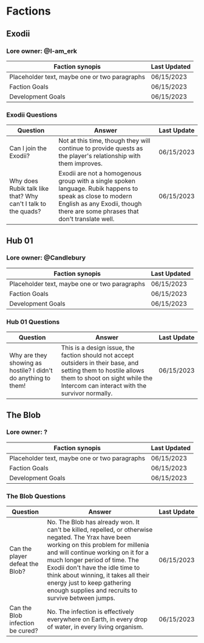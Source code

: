 # Factions

## Exodii

### Lore owner: @I-am_erk

| Faction synopis | Last Updated |
| --- | ---|
| Placeholder text, maybe one or two paragraphs | 06/15/2023 |
| Faction Goals | 06/15/2023 |
| Development Goals | 06/15/2023 |

### Exodii Questions

| Question | Answer | Last Update |
| --- | ---| --- |
| Can I join the Exodii? | Not at this time, though they will continue to provide quests as the player's relationship with them improves. | 06/15/2023 |
| Why does Rubik talk like that? Why can't I talk to the quads? | Exodii are not a homogenous group with a single spoken language. Rubik happens to speak as close to modern English as any Exodii, though there are some phrases that don't translate well. | 06/15/2023 |

## Hub 01

### Lore owner: @Candlebury

| Faction synopis | Last Updated |
| --- | --- |
| Placeholder text, maybe one or two paragraphs | 06/15/2023 |
| Faction Goals | 06/15/2023 |
| Development Goals | 06/15/2023 |

### Hub 01 Questions

| Question | Answer | Last Update |
| --- | --- | --- |
| Why are they showing as hostile? I didn't do anything to them! | This is a design issue, the faction should not accept outsiders in their base, and setting them to hostile allows them to shoot on sight while the Intercom can interact with the survivor normally. | 06/15/2023 |

## The Blob

### Lore owner: ?

| Faction synopis | Last Updated |
| --- | --- |
| Placeholder text, maybe one or two paragraphs | 06/15/2023 |
| Faction Goals | 06/15/2023 |
| Development Goals | 06/15/2023 |

### The Blob Questions

| Question | Answer | Last Update |
| --- | --- | --- |
| Can the player defeat the Blob? | No. The Blob has already won. It can't be killed, repelled, or otherwise negated. The Yrax have been working on this problem for millenia and will continue working on it for a much longer period of time. The Exodii don't have the idle time to think about winning, it takes all their energy just to keep gathering enough supplies and recruits to survive between jumps. | 06/15/2023 |
| Can the Blob infection be cured? | No. The infection is effectively everywhere on Earth, in every drop of water, in every living organism. | 06/15/2023 |
